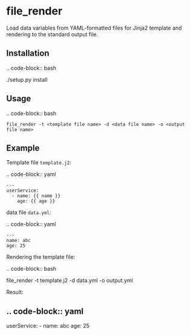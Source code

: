 file_render
=============

Load data variables from YAML-formatted files for Jinja2 template and rendering to the standard output file.

Installation
------------

.. code-block:: bash

   ./setup.py install

Usage
-----

.. code-block:: bash

    file_render -t <template file name> -d <data file name> -o <output file name>

Example
-------

Template file ``template.j2``:

.. code-block:: yaml

    ---
    userService:
      - name: {{ name }}
        age: {{ age }}

data file ``data.yml``:

.. code-block:: yaml

    ---
    name: abc
    age: 25

Rendering the template file:

.. code-block:: bash

  file_render -t template.j2  -d data.yml -o output.yml

Result:

.. code-block:: yaml
  ---
  userService:
    - name: abc
      age: 25

